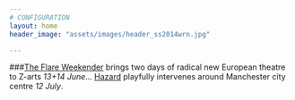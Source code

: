 ```yaml
---
# CONFIGURATION
layout: home
header_image: "assets/images/header_ss2014wrn.jpg"

---
```

###[The Flare Weekender](/current/2014-flare) brings two days of radical new European theatre to Z-arts *13+14 June*… [Hazard](/current/2014-hazard) playfully intervenes around Manchester city centre *12 July*.
